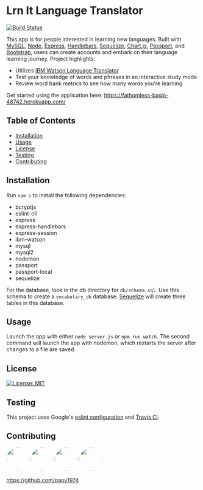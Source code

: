# Lrn It Language Translator
[![Build Status](https://travis-ci.com/uxhawk/project-2.svg?branch=master)](https://travis-ci.com/uxhawk/project-2)

This app is for people interested in learning new languages. Built with [MySQL](https://www.mysql.com/), [Node](https://nodejs.org/en/), [Express](https://www.npmjs.com/package/express), [Handlebars](https://www.npmjs.com/package/handlebars), [Sequelize](https://sequelize.org/), [Chart.js](https://www.chartjs.org/), [Passport](http://www.passportjs.org/), and [Bootstrap](https://getbootstrap.com/), users can create accounts and embark on their language learning journey. Project highlights:
* Utilizes [IBM Watson Language Translator](https://www.ibm.com/watson/services/language-translator/)
* Test your knowledge of words and phrases in an interactive study mode
* Review word bank metrics to see how many words you're learning

Get started using the application here:
https://fathomless-basin-48742.herokuapp.com/


## Table of Contents
* [Installation](#installation)
* [Usage](#usage)
* [License](#license)
* [Testing](#testing)
* [Contributing](#contributing)

## Installation
Run `npm i` to install the following dependencies:
* bcryptjs
* eslint-cli
* express
* express-handlebars
* express-session
* ibm-watson
* mysql
* mysql2
* nodemon
* passport
* passport-local
* sequelize

For the database, look in the db directory for `db/schema.sql`. Use this schema to create a `vocabulary_db` database. [Sequelize](https://sequelize.org/) will create three tables in this database.

## Usage
Launch the app with either `node server.js` or `npm run watch`. The second command will launch the app with nodemon, which restarts the server after changes to a file are saved. 

## License
[![License: MIT](https://img.shields.io/badge/License-MIT-yellow.svg)](https://opensource.org/licenses/MIT)

## Testing
This project uses Google's [eslint configuration](https://github.com/google/eslint-config-google) and [Travis CI](https://travis-ci.org/).

## Contributing
[<img src="https://avatars.githubusercontent.com/u/16821657?" width="60px" style="border-radius:30px">](https://github.com/uxhawk)
[<img src="https://avatars.githubusercontent.com/u/60454736?" width="60px" style="border-radius:30px">](https://github.com/canil2)
[<img src="https://avatars.githubusercontent.com/u/59083594?" width="60px" style="border-radius:30px">](https://github.com/hmsalmans)
[<img src="https://avatars.githubusercontent.com/u/58053159?" width="60px" style="border-radius:30px">](https://github.com/papy1974)

https://github.com/papy1974
